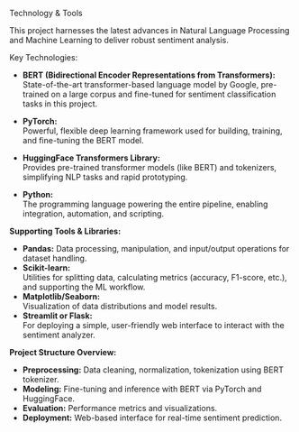  Technology & Tools

This project harnesses the latest advances in Natural Language Processing and Machine Learning to deliver robust sentiment analysis.

Key Technologies:

- **BERT (Bidirectional Encoder Representations from Transformers):**  
  State-of-the-art transformer-based language model by Google, pre-trained on a large corpus and fine-tuned for sentiment classification tasks in this project.

- **PyTorch:**  
  Powerful, flexible deep learning framework used for building, training, and fine-tuning the BERT model.

- **HuggingFace Transformers Library:**  
  Provides pre-trained transformer models (like BERT) and tokenizers, simplifying NLP tasks and rapid prototyping.

- **Python:**  
  The programming language powering the entire pipeline, enabling integration, automation, and scripting.

**Supporting Tools & Libraries:**

- **Pandas:** Data processing, manipulation, and input/output operations for dataset handling.
- **Scikit-learn:**  
  Utilities for splitting data, calculating metrics (accuracy, F1-score, etc.), and supporting the ML workflow.
- **Matplotlib/Seaborn:**  
  Visualization of data distributions and model results.
- **Streamlit or Flask:**  
  For deploying a simple, user-friendly web interface to interact with the sentiment analyzer.

**Project Structure Overview:**

- **Preprocessing:** Data cleaning, normalization, tokenization using BERT tokenizer.
- **Modeling:** Fine-tuning and inference with BERT via PyTorch and HuggingFace.
- **Evaluation:** Performance metrics and visualizations.
- **Deployment:** Web-based interface for real-time sentiment prediction.
